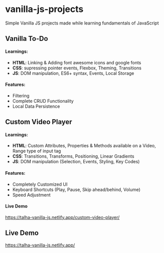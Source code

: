 # vanilla-js-projects
Simple Vanilla JS projects made while learning fundamentals of JavaScript 

## Vanilla To-Do
#### Learnings:
+ **HTML**: Linking & Adding font awesome icons and google fonts
+ **CSS**: supressing pointer events, Flexbox, Theming, Transitions
+ **JS**: DOM manipulation, ES6+ syntax, Events, Local Storage

#### Features:
- Filtering
- Complete CRUD Functionality
- Local Data Persistence

## Custom Video Player
#### Learnings:
+ **HTML**: Custom Attributes, Properties & Methods available on a Video, Range type of input tag
+ **CSS**: Transitions, Transforms, Positioning, Linear Gradients
+ **JS**: DOM manipulation (Selection, Events, Styling, Key Codes)

#### Features:
- Completely Customized UI
- Keyboard Shortcuts (Play, Pause, Skip ahead/behind, Volume)
- Speed Adjustment

#### Live Demo
https://talha-vanilla-js.netlify.app/custom-video-player/

## Live Demo
https://talha-vanilla-js.netlify.app/
